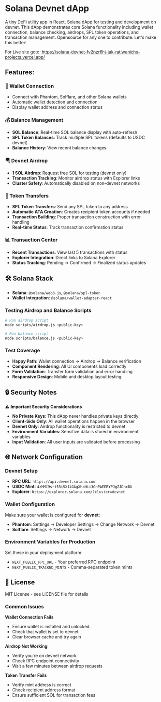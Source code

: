 # Solana Devnet dApp

A tiny DeFi utility app in React, Solana dApp for testing and development on devnet. This dApp demonstrates core Solana functionality including wallet connection, balance checking, airdrops, SPL token operations, and transaction management. Opensource for any one to contribute. Let's make this better!

For Live site goto: https://solana-devnet-fv2nzr6hj-jak-ratiwanichs-projects.vercel.app/

## Features:

### 🔗 Wallet Connection
- Connect with Phantom, Solflare, and other Solana wallets
- Automatic wallet detection and connection
- Display wallet address and connection status

### 💰 Balance Management
- **SOL Balance**: Real-time SOL balance display with auto-refresh
- **SPL Token Balances**: Track multiple SPL tokens (defaults to USDC devnet)
- **Balance History**: View recent balance changes

### 🪂 Devnet Airdrop
- **1 SOL Airdrop**: Request free SOL for testing (devnet only)
- **Transaction Tracking**: Monitor airdrop status with Explorer links
- **Cluster Safety**: Automatically disabled on non-devnet networks

### 🔄 Token Transfers
- **SPL Token Transfers**: Send any SPL token to any address
- **Automatic ATA Creation**: Creates recipient token accounts if needed
- **Transaction Building**: Proper transaction construction with error handling
- **Real-time Status**: Track transaction confirmation status

### 📊 Transaction Center
- **Recent Transactions**: View last 5 transactions with status
- **Explorer Integration**: Direct links to Solana Explorer
- **Status Tracking**: Pending → Confirmed → Finalized status updates

## 🛠 Solana Stack
- **Solana**: `@solana/web3.js`, `@solana/spl-token`
- **Wallet Integration**: `@solana/wallet-adapter-react`

### Testing Airdrop and Balance Scripts

```bash
# Run airdrop script
node scripts/airdrop.js <public-key>

# Run balance script
node scripts/balance.js <public-key>
```


### Test Coverage
- **Happy Path**: Wallet connection → Airdrop → Balance verification
- **Component Rendering**: All UI components load correctly
- **Form Validation**: Transfer form validation and error handling
- **Responsive Design**: Mobile and desktop layout testing

## 🔒 Security Notes
⚠️ **Important Security Considerations**

- **No Private Keys**: This dApp never handles private keys directly
- **Client-Side Only**: All wallet operations happen in the browser
- **Devnet Only**: Airdrop functionality is restricted to devnet
- **Environment Variables**: Sensitive data is stored in environment variables
- **Input Validation**: All user inputs are validated before processing

## 🌐 Network Configuration

### Devnet Setup
- **RPC URL**: `https://api.devnet.solana.com`
- **USDC Mint**: `4zMMC9srt5Ri5X14GAgXhaHii3GnPAEERYPJgZJDncDU`
- **Explorer**: `https://explorer.solana.com/?cluster=devnet`

### Wallet Configuration
Make sure your wallet is configured for **devnet**:
- **Phantom**: Settings → Developer Settings → Change Network → Devnet
- **Solflare**: Settings → Network → Devnet

### Environment Variables for Production
Set these in your deployment platform:
- `NEXT_PUBLIC_RPC_URL` - Your preferred RPC endpoint
- `NEXT_PUBLIC_TRACKED_MINTS` - Comma-separated token mints

## 📄 License

MIT License - see LICENSE file for details

### Common Issues

**Wallet Connection Fails**
- Ensure wallet is installed and unlocked
- Check that wallet is set to devnet
- Clear browser cache and try again

**Airdrop Not Working**
- Verify you're on devnet network
- Check RPC endpoint connectivity
- Wait a few minutes between airdrop requests

**Token Transfer Fails**
- Verify mint address is correct
- Check recipient address format
- Ensure sufficient SOL for transaction fees
